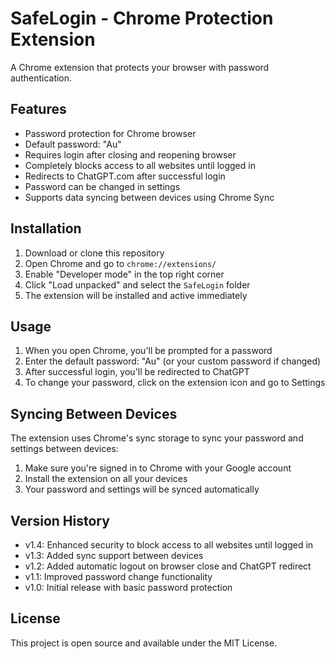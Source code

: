 # SafeLogin - Chrome Protection Extension

A Chrome extension that protects your browser with password authentication.

## Features

- Password protection for Chrome browser
- Default password: "Au"
- Requires login after closing and reopening browser
- Completely blocks access to all websites until logged in
- Redirects to ChatGPT.com after successful login
- Password can be changed in settings
- Supports data syncing between devices using Chrome Sync

## Installation

1. Download or clone this repository
2. Open Chrome and go to `chrome://extensions/`
3. Enable "Developer mode" in the top right corner
4. Click "Load unpacked" and select the `SafeLogin` folder
5. The extension will be installed and active immediately

## Usage

1. When you open Chrome, you'll be prompted for a password
2. Enter the default password: "Au" (or your custom password if changed)
3. After successful login, you'll be redirected to ChatGPT
4. To change your password, click on the extension icon and go to Settings

## Syncing Between Devices

The extension uses Chrome's sync storage to sync your password and settings between devices:

1. Make sure you're signed in to Chrome with your Google account
2. Install the extension on all your devices
3. Your password and settings will be synced automatically

## Version History

- v1.4: Enhanced security to block access to all websites until logged in
- v1.3: Added sync support between devices
- v1.2: Added automatic logout on browser close and ChatGPT redirect
- v1.1: Improved password change functionality
- v1.0: Initial release with basic password protection

## License

This project is open source and available under the MIT License. 